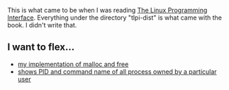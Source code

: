 This is what came to be when I was reading [The Linux Programming Interface](https://en.wikipedia.org/wiki/The_Linux_Programming_Interface). Everything under the directory "tlpi-dist" is what came with the book. I didn't write that.

## I want to flex...
- [my implementation of malloc and free](memallloc/bmalloc.c)
- [shows PID and command name of all process owned by a particular user](sysinfo/psuser.c)
